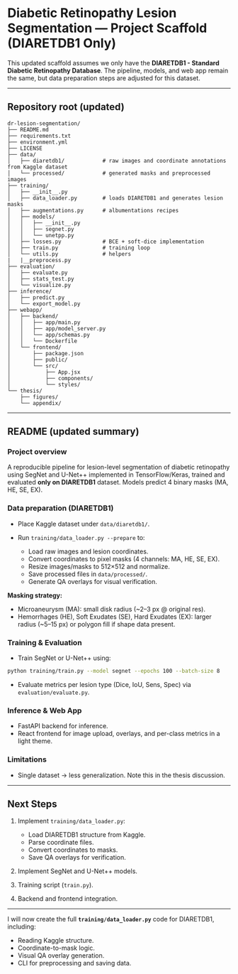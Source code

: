 # Diabetic Retinopathy Lesion Segmentation — Project Scaffold (DIARETDB1 Only)

This updated scaffold assumes we only have the **DIARETDB1 - Standard Diabetic Retinopathy Database**. The pipeline, models, and web app remain the same, but data preparation steps are adjusted for this dataset.

---

## Repository root (updated)

```
dr-lesion-segmentation/
├── README.md
├── requirements.txt
├── environment.yml
├── LICENSE
├── data/
│   ├── diaretdb1/            # raw images and coordinate annotations from Kaggle dataset
│   └── processed/            # generated masks and preprocessed images
├── training/
│   ├── __init__.py
│   ├── data_loader.py        # loads DIARETDB1 and generates lesion masks
│   ├── augmentations.py      # albumentations recipes
│   ├── models/
│   │   ├── __init__.py
│   │   ├── segnet.py
│   │   └── unetpp.py
│   ├── losses.py             # BCE + soft-dice implementation
│   ├── train.py              # training loop
│   └── utils.py              # helpers
|   |__preprocess.py
├── evaluation/
│   ├── evaluate.py
│   ├── stats_test.py
│   └── visualize.py
├── inference/
│   ├── predict.py
│   └── export_model.py
├── webapp/
│   ├── backend/
│   │   ├── app/main.py
│   │   ├── app/model_server.py
│   │   └── app/schemas.py
│   │   └── Dockerfile
│   └── frontend/
│       ├── package.json
│       ├── public/
│       └── src/
│           ├── App.jsx
│           ├── components/
│           └── styles/
└── thesis/
    ├── figures/
    └── appendix/
```

---

## README (updated summary)

### Project overview

A reproducible pipeline for lesion-level segmentation of diabetic retinopathy using SegNet and U-Net++ implemented in TensorFlow/Keras, trained and evaluated **only on DIARETDB1** dataset. Models predict 4 binary masks (MA, HE, SE, EX).

### Data preparation (DIARETDB1)

* Place Kaggle dataset under `data/diaretdb1/`.
* Run `training/data_loader.py --prepare` to:

  * Load raw images and lesion coordinates.
  * Convert coordinates to pixel masks (4 channels: MA, HE, SE, EX).
  * Resize images/masks to 512×512 and normalize.
  * Save processed files in `data/processed/`.
  * Generate QA overlays for visual verification.

**Masking strategy:**

* Microaneurysm (MA): small disk radius (\~2–3 px @ original res).
* Hemorrhages (HE), Soft Exudates (SE), Hard Exudates (EX): larger radius (\~5–15 px) or polygon fill if shape data present.

### Training & Evaluation

* Train SegNet or U-Net++ using:

```bash
python training/train.py --model segnet --epochs 100 --batch-size 8
```

* Evaluate metrics per lesion type (Dice, IoU, Sens, Spec) via `evaluation/evaluate.py`.

### Inference & Web App

* FastAPI backend for inference.
* React frontend for image upload, overlays, and per-class metrics in a light theme.

### Limitations

* Single dataset → less generalization. Note this in the thesis discussion.

---

## Next Steps

1. Implement `training/data_loader.py`:

   * Load DIARETDB1 structure from Kaggle.
   * Parse coordinate files.
   * Convert coordinates to masks.
   * Save QA overlays for verification.
2. Implement SegNet and U-Net++ models.
3. Training script (`train.py`).
4. Backend and frontend integration.

---

I will now create the full **`training/data_loader.py`** code for DIARETDB1, including:

* Reading Kaggle structure.
* Coordinate-to-mask logic.
* Visual QA overlay generation.
* CLI for preprocessing and saving data.
